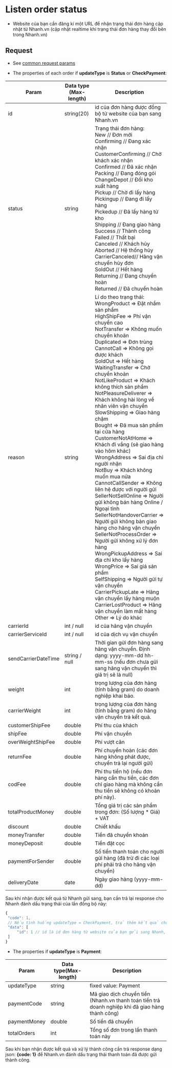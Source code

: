 # Listen order status

- Website của bạn cần đăng kí một URL để nhận trạng thái đơn hàng cập nhật từ Nhanh.vn (cập nhật realtime khi trạng thái đơn hàng thay đổi bên trong Nhanh.vn)
 
 ## Request
 
- See [common request params](/api.md#request)

- The properties of each order if **updateType** is **Status** or **CheckPayment**:
  
Param | Data type (Max-length) | Description
----------- | ---------------- | --------
id | string(20) | id của đơn hàng được đồng bộ từ website của bạn sang Nhanh.vn
status | string | Trạng thái đơn hàng:<br>New // Đơn mới<br>Confirming // Đang xác nhận<br>CustomerConfirming // Chờ khách xác nhận<br>Confirmed // Đã xác nhận<br>Packing // Đang đóng gói<br>ChangeDepot // Đổi kho xuất hàng<br>Pickup // Chờ đi lấy hàng<br>Pickingup // Đang đi lấy hàng<br>Pickedup // Đã lấy hàng từ kho<br>Shipping // Đang giao hàng<br>Success // Thành công<br>Failed // Thất bại<br>Canceled // Khách hủy<br>Aborted // Hệ thống hủy<br>CarrierCanceled// Hãng vận chuyển hủy đơn<br>SoldOut // Hết hàng<br>Returning // Đang chuyển hoàn<br>Returned // Đã chuyển hoàn
reason | string | Lí do theo trạng thái:<br>WrongProduct => Đặt nhầm sản phẩm<br>HighShipFee => Phí vận chuyển cao<br>NotTransfer => Không muốn chuyển khoản<br>Duplicated => Đơn trùng<br>CannotCall => Không gọi được khách<br>SoldOut => Hết hàng<br>WaitingTransfer => Chờ chuyển khoản<br>NotLikeProduct => Khách không thích sản phẩm<br>NotPleasureDeliverer => Khách không hài lòng về nhân viên vận chuyển<br>SlowShipping => Giao hàng chậm<br>Bought => Đã mua sản phẩm tại cửa hàng<br>CustomerNotAtHome => Khách đi vắng (sẽ giao hàng vào hôm khác)<br>WrongAddress => Sai địa chỉ người nhận<br>NotBuy => Khách không muốn mua nữa<br>CannotCallSender => Không liên hệ được với người gửi<br>SellerNotSellOnline => Người gửi không bán hàng Online / Ngoại tỉnh<br>SellerNotHandoverCarrier => Người gửi không bàn giao hàng cho hãng vận chuyển<br>SellerNotProcessOrder => Người gửi không xử lý đơn hàng<br>WrongPickupAddress => Sai địa chỉ kho lấy hàng<br>WrongPrice => Sai giá sản phẩm<br>SelfShipping => Người gửi tự vận chuyển<br>CarrierPickupLate => Hãng vận chuyển lấy hàng muộn<br>CarrierLostProduct => Hãng vận chuyển làm mất hàng<br>Other => Lý do khác
carrierId | int / null | id của hãng vận chuyển 
carrierServiceId | int / null | id của dịch vụ vận chuyển
sendCarrierDateTime | string / null | Thời gian gửi đơn hàng sang hãng vận chuyển. Định dạng: yyyy-mm-dd hh-mm-ss (nếu đơn chưa gửi sang hãng vận chuyển thì giá trị sẽ là null)
weight | int | trọng lượng của đơn hàng (tính bằng gram) do doanh nghiệp khai báo.
carrierWeight | int | trọng lượng của đơn hàng (tính bằng gram) do hãng vận chuyển trả kết quả.
customerShipFee | double | Phí thu của khách
shipFee | double | Phí vận chuyển
overWeightShipFee | double | Phí vượt cân
returnFee | double | Phí chuyển hoàn (các đơn hàng không phát được, chuyển trả lại người gửi)
codFee | double | Phí thu tiền hộ (nếu đơn hàng cần thu tiền, các đơn chỉ giao hàng mà không cần thu tiền sẽ không có khoản phí này).
totalProductMoney | double | Tổng giá trị các sản phẩm trong đơn: (Số lượng * Giá) + VAT
discount | double | Chiết khấu
moneyTransfer | double | Tiền đã chuyển khoản
moneyDeposit  | double | Tiền đặt cọc
paymentForSender | double | Số tiền thanh toán cho người gửi hàng (đã trừ đi các loại phí phải trả cho hãng vận chuyển)
deliveryDate | date | Ngày giao hàng (yyyy-mm-dd)

 Sau khi nhận được kết quả từ Nhanh gửi sang, bạn cần trả lại response cho Nhanh đánh dấu trạng thái của lần đồng bộ này: 
 ```js
{
  "code": 1,
  // Nếu tình huống updateType = CheckPayment, trả thêm kết quả cho từng đơn
  "data": [
      "id": 1 // id là id đơn hàng từ website của bạn gửi sang Nhanh, 1 là check thanh toán thành công, 0 là check thanh toán không thành công
  ]
}
 ```
  - The properties if **updateType** is **Payment**:
  
Param | Data type(Max-length) | Description
----------- | ---------------- | --------
updateType | string | fixed value: Payment
paymentCode | string | Mã giao dịch chuyển tiền (Nhanh.vn thanh toán tiền trả doanh nghiệp khi đã giao hàng thành công)
paymentMoney | double | Số tiền đã chuyển
totalOrders | int | Tổng số đơn trong lần thanh toán này

  Sau khi bạn nhận được kết quả và xử lý thành công cần trả response dạng json: **{code: 1}** để Nhanh.vn đánh dấu trạng thái thanh toán đã được gửi thành công.
  
  